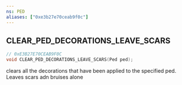 ```yaml
---
ns: PED
aliases: ["0xe3b27e70ceab9f0c"]
---
```

## CLEAR_PED_DECORATIONS_LEAVE_SCARS

```c
// 0xE3B27E70CEAB9F0C
void CLEAR_PED_DECORATIONS_LEAVE_SCARS(Ped ped);
```

clears all the decorations that have been applied to the specified ped. Leaves scars adn bruises alone

